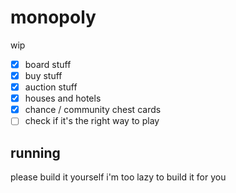 # monopoly

wip
- [x] board stuff
- [x] buy stuff
- [x] auction stuff
- [x] houses and hotels
- [x] chance / community chest cards
- [ ] check if it's the right way to play

## running
please build it yourself i'm too lazy to build it for you
